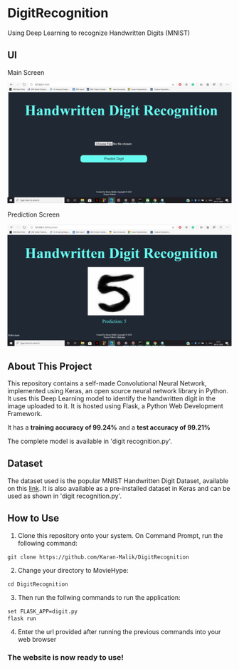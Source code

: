 # DigitRecognition
Using Deep Learning to recognize Handwritten Digits (MNIST)

## UI

Main Screen

![image](UI/main.jpg)

Prediction Screen

![image](UI/predict.jpg)

## About This Project
This repository contains a self-made Convolutional Neural Network, implemented using Keras, an open source neural network library in Python. It uses this Deep Learning model
to identify the handwritten digit in the image uploaded to it. It is hosted using Flask, a Python Web Development Framework.

It has a **training accuracy of 99.24%** and a **test accuracy of 99.21%**

The complete model is available in 'digit recognition.py'.

## Dataset
The dataset used is the popular MNIST Handwritten Digit Dataset, available on this [link](http://yann.lecun.com/exdb/mnist/). It is also available as a pre-installed dataset
in Keras and can be used as shown in 'digit recognition.py'.

## How to Use

1. Clone this repository onto your system. On Command Prompt, run the following command:

```
git clone https://github.com/Karan-Malik/DigitRecognition
```
2. Change your directory to MovieHype:
```
cd DigitRecognition
```

3. Then run the follwing commands to run the application:
```
set FLASK_APP=digit.py
flask run
```

4. Enter the url provided after running the previous commands into your web browser


### The website is now ready to use!

